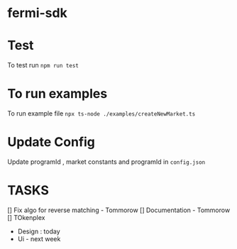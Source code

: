 # fermi-sdk

# Test 
To test run `npm run test`

# To run examples
To run example file `npx ts-node ./examples/createNewMarket.ts`

# Update Config 
Update programId , market constants and programId  in `config.json`



# TASKS 
[] Fix algo for reverse matching - Tommorow
[] Documentation - Tommorow
[] TOkenplex 
 - Design : today
 - Ui - next week